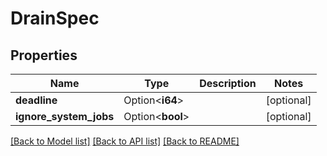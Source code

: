 # DrainSpec

## Properties

Name | Type | Description | Notes
------------ | ------------- | ------------- | -------------
**deadline** | Option<**i64**> |  | [optional]
**ignore_system_jobs** | Option<**bool**> |  | [optional]

[[Back to Model list]](../README.md#documentation-for-models) [[Back to API list]](../README.md#documentation-for-api-endpoints) [[Back to README]](../README.md)


